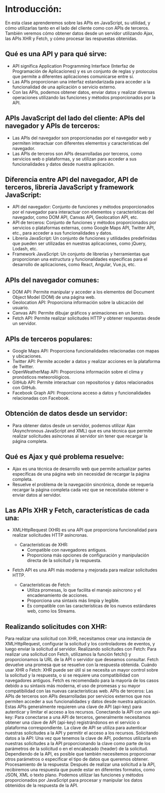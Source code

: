 # Introducción:
En esta clase aprenderemos sobre las APIs en JavaScript, su utilidad, y cómo utilizarlas tanto en el lado del cliente como con APIs de terceros. También veremos cómo obtener datos desde un servidor utilizando Ajax, las APIs XHR y Fetch, y cómo procesar las respuestas obtenidas.

## Qué es una API y para qué sirve:
- API significa Application Programming Interface (Interfaz de Programación de Aplicaciones) y es un conjunto de reglas y protocolos que permite a diferentes aplicaciones comunicarse entre sí.
- Las APIs proporcionan una interfaz estandarizada para acceder a la funcionalidad de una aplicación o servicio externo.
- Con las APIs, podemos obtener datos, enviar datos y realizar diversas operaciones utilizando las funciones y métodos proporcionados por la API.

## APIs JavaScript del lado del cliente: APIs del navegador y APIs de terceros:
- Las APIs del navegador son proporcionadas por el navegador web y permiten interactuar con diferentes elementos y características del navegador.
- Las APIs de terceros son APIs desarrolladas por terceros, como servicios web o plataformas, y se utilizan para acceder a sus funcionalidades y datos desde nuestra aplicación.

## Diferencia entre API del navegador, API de terceros, librería JavaScript y framework JavaScript:
- API del navegador: Conjunto de funciones y métodos proporcionados por el navegador para interactuar con elementos y características del navegador, como DOM API, Canvas API, Geolocation API, etc.
- API de terceros: Conjunto de funciones y métodos proporcionados por servicios o plataformas externas, como Google Maps API, Twitter API, etc., para acceder a sus funcionalidades y datos.
- Librería JavaScript: Un conjunto de funciones y utilidades predefinidas que pueden ser utilizadas en nuestras aplicaciones, como jQuery, Lodash, etc.
- Framework JavaScript: Un conjunto de librerías y herramientas que proporcionan una estructura y funcionalidades específicas para el desarrollo de aplicaciones, como React, Angular, Vue.js, etc.

## APIs del navegador comunes:
- DOM API: Permite manipular y acceder a los elementos del Document Object Model (DOM) de una página web.
- Geolocation API: Proporciona información sobre la ubicación del usuario.
- Canvas API: Permite dibujar gráficos y animaciones en un lienzo.
- Fetch API: Permite realizar solicitudes HTTP y obtener respuestas desde un servidor.

## APIs de terceros populares:
- Google Maps API: Proporciona funcionalidades relacionadas con mapas y ubicaciones.
- Twitter API: Permite acceder a datos y realizar acciones en la plataforma de Twitter.
- OpenWeatherMap API: Proporciona información sobre el clima y pronósticos meteorológicos.
- GitHub API: Permite interactuar con repositorios y datos relacionados con GitHub.
- Facebook Graph API: Proporciona acceso a datos y funcionalidades relacionadas con Facebook.

## Obtención de datos desde un servidor:
- Para obtener datos desde un servidor, podemos utilizar Ajax (Asynchronous JavaScript and XML) que es una técnica que permite realizar solicitudes asíncronas al servidor sin tener que recargar la página completa.

## Qué es Ajax y qué problema resuelve:
- Ajax es una técnica de desarrollo web que permite actualizar partes específicas de una página web sin necesidad de recargar la página completa.
- Resuelve el problema de la navegación sincrónica, donde se requería recargar la página completa cada vez que se necesitaba obtener o enviar datos al servidor.

## Las APIs XHR y Fetch, características de cada una:
- XMLHttpRequest (XHR) es una API que proporciona funcionalidad para realizar solicitudes HTTP asíncronas.

    - Características de XHR:
        - Compatible con navegadores antiguos.
        - Proporciona más opciones de configuración y manipulación directa de la solicitud y la respuesta.
- Fetch API es una API más moderna y mejorada para realizar solicitudes HTTP.

    - Características de Fetch:
        - Utiliza promesas, lo que facilita el manejo asíncrono y el encadenamiento de acciones.
        - Proporciona una sintaxis más limpia y legible.
        - Es compatible con las características de los nuevos estándares web, como los Streams.

## Realizando solicitudes con XHR:
Para realizar una solicitud con XHR, necesitamos crear una instancia de XMLHttpRequest, configurar la solicitud y los controladores de eventos, y luego enviar la solicitud al servidor.
Realizando solicitudes con Fetch:
Para realizar una solicitud con Fetch, utilizamos la función fetch() y proporcionamos la URL de la API o servidor que deseamos consultar.
Fetch devuelve una promesa que se resuelve con la respuesta obtenida.
Cuándo usar XHR o Fetch:
XHR puede ser útil si se necesita un mayor control sobre la solicitud y la respuesta, o si se requiere una compatibilidad con navegadores antiguos.
Fetch es recomendado para la mayoría de los casos debido a su sintaxis más moderna, el uso de promesas y su mayor compatibilidad con las nuevas características web.
APIs de terceros:
Las APIs de terceros son APIs desarrolladas por servicios externos que nos permiten acceder a sus funcionalidades y datos desde nuestra aplicación.
Estas APIs generalmente requieren una clave de API (api-key) para autenticar y limitar el acceso a los recursos.
Conectando la API con una api-key:
Para conectarse a una API de terceros, generalmente necesitamos obtener una clave de API (api-key) registrándonos en el servicio o plataforma correspondiente.
La clave de API se utiliza para autenticar nuestras solicitudes a la API y permitir el acceso a los recursos.
Solicitando datos a la API:
Una vez que tenemos la clave de API, podemos utilizarla en nuestras solicitudes a la API proporcionando la clave como parte de los parámetros de la solicitud o en el encabezado (header) de la solicitud.
Dependiendo de la API, es posible que también necesitemos proporcionar otros parámetros o especificar el tipo de datos que queremos obtener.
Procesamiento de la respuesta:
Después de realizar una solicitud a la API, recibiremos una respuesta que puede estar en diferentes formatos, como JSON, XML o texto plano.
Podemos utilizar las funciones y métodos proporcionados por JavaScript para procesar y manipular los datos obtenidos de la respuesta de la API.